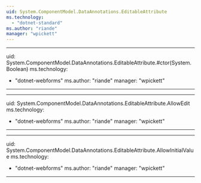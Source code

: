 ```yaml
---
uid: System.ComponentModel.DataAnnotations.EditableAttribute
ms.technology: 
  - "dotnet-standard"
ms.author: "riande"
manager: "wpickett"
---
```


---
uid: System.ComponentModel.DataAnnotations.EditableAttribute.#ctor(System.Boolean)
ms.technology: 
  - "dotnet-webforms"
ms.author: "riande"
manager: "wpickett"
---

---
uid: System.ComponentModel.DataAnnotations.EditableAttribute.AllowEdit
ms.technology: 
  - "dotnet-webforms"
ms.author: "riande"
manager: "wpickett"
---

---
uid: System.ComponentModel.DataAnnotations.EditableAttribute.AllowInitialValue
ms.technology: 
  - "dotnet-webforms"
ms.author: "riande"
manager: "wpickett"
---
